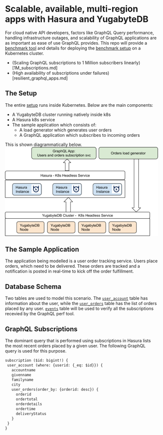 # Scalable, available, multi-region apps with Hasura and YugabyteDB

For cloud native API developers, factors like GraphQL Query performance, handling infrastructure outages, and scalability of GraphQL applications are as important as ease of use GraphQL provides. This repo will provide a [benchmark tool](./graphql-subscription-perf-tool) and details for deploying the [benchmark setup](./setup.md) on a Kubernetes cluster. 

 - (Scaling GraphQL subscriptions to 1 Million subscribers linearly)[1M_subscriptions.md]
 - (High availability of subscriptions under failures)[resilient_graphql_apps.md]

## The Setup

The entire [setup](./setup.md) runs inside Kubernetes. Below are the main components:
- A YugabyteDB cluster running natively inside k8s
- A Hasura k8s service
- The sample application which consists of:
    - A load generator which generates user orders
    - A GraphQL application which subscribes to incoming orders

This is shown diagrammatically below. ![Benchmark Setup](images/benchmark.png)

## The Sample Application

The application being modelled is a user order tracking service. Users place orders, which need to be delivered. These orders are tracked and a notification is posted in real-time to kick off the order fulfillment.

## Database Schema

Two tables are used to model this scenario. The [ `user_account`](./resources/user.sql) table has information about the user, while the [`user_orders`](./resources/user_orders.sql) table has the list of orders placed by any user. [`events`](./resources/events.sql) table will be used to verify all the subscriptions recevied by the GraphQL perf tool.

## GraphQL Subscriptions

The dominant query that is performed using subscriptions in Hasura lists the most recent orders placed by a given user. The following GraphQL query is used for this purpose.

```
subscription ($id: bigint!) {
 user_account (where: {userid: {_eq: $id}}) {
   accountname
   givenname
   familyname
   city
   user_orders(order_by: {orderid: desc}) {
     orderid
     ordertotal
     orderdetails
     ordertime
     deliveryStatus
   }
 }
}
```









